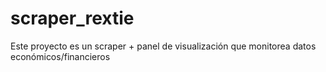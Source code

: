 # scraper_rextie
Este proyecto es un scraper + panel de visualización que monitorea datos económicos/financieros
